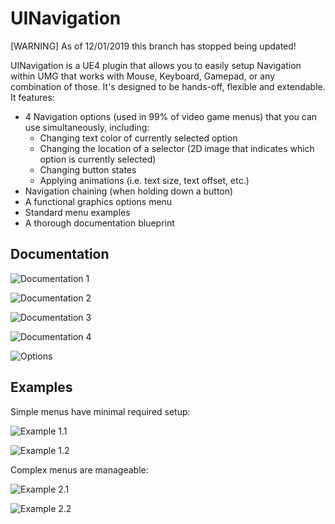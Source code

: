 # UINavigation

[WARNING] As of 12/01/2019 this branch has stopped being updated!

UINavigation is a UE4 plugin that allows you to easily setup Navigation within UMG that works with Mouse, Keyboard, Gamepad, or any combination of those. It's designed to be hands-off, flexible and extendable. It features:
- 4 Navigation options (used in 99% of video game menus) that you can use simultaneously, including:
    - Changing text color of currently selected option
    - Changing the location of a selector (2D image that indicates which option is currently selected)
    - Changing button states
    - Applying animations (i.e. text size, text offset, etc.)
- Navigation chaining (when holding down a button)
- A functional graphics options menu
- Standard menu examples
- A thorough documentation blueprint

## Documentation

![Documentation 1](/Screens/Docs_Overview.png)

![Documentation 2](/Screens/Docs_1.png)

![Documentation 3](/Screens/Docs_2.png)

![Documentation 4](/Screens/Docs_3.png)

![Options](/Screens/DefaultsPanel.png)

## Examples

Simple menus have minimal required setup:

![Example 1.1](/Screens/SimpleMenu_Designer.png)

![Example 1.2](/Screens/SimpleMenu_Graph.png)

Complex menus are manageable:

![Example 2.1](/Screens/OptionsMenu_Designer.png)

![Example 2.2](/Screens/OptionsMenu_Graph.png)
